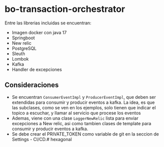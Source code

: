 # bo-transaction-orchestrator

Entre las librerias incluidas se encuentran:

* Imagen docker con java 17  
* Springboot  
* New relic  
* PostgreSQL  
* Sleuth
* Lombok  
* Kafka
* Handler de excepciones


## Consideraciones

* Se encuentran `ConsumerEventImpl` y `ProducerEventImpl`, que deben ser extendidas para consumir y producir eventos a kafka. La idea, es que las subclases, como se ven en los ejemplos, solo tienen que indicar el topico a escuchar, y llamar al servicio que procese los eventos
* Ademas, viene con una clase `LoggerNewRelic` lista para enviar excepciones a New relic, asi como tambien clases de template para consumir y producir eventos a kafka.
* Se debe crear el PRIVATE_TOKEN como variable de git en la seccion de Settings - CI/CD.# hexagonal
